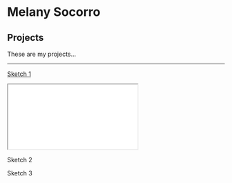 # Melany Socorro

## Projects

These are my projects...
- - - 
[Sketch 1](./sketch/halloween/)

<iframe src ="./sketch/halloween/"></iframe>

Sketch 2

Sketch 3
